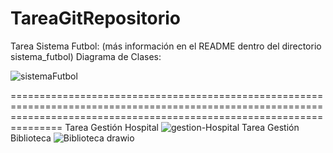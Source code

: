 # TareaGitRepositorio

Tarea Sistema Futbol: (más información en el README dentro del directorio sistema_futbol)
Diagrama de Clases:

![sistemaFutbol](https://github.com/user-attachments/assets/324be8c8-7409-428b-9c26-0abf60febfbc)

===========================================================================================================================================================================
Tarea Gestión Hospital
![gestion-Hospital](https://github.com/PacchaDavid/TareaGitRepositorio/assets/166522789/af79aedd-4711-4868-a254-92de4c880a43)
Tarea Gestión Biblioteca
![Biblioteca drawio](https://github.com/PacchaDavid/TareaGitRepositorio/assets/166522789/3adbb59d-dfed-46da-b889-b5638c22cf1d)
